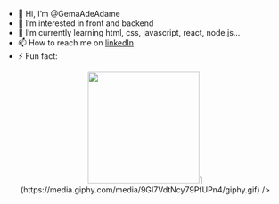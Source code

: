 - 👋 Hi, I’m @GemaAdeAdame
- 👀 I’m interested in front and backend
- 🌱 I’m currently learning html, css, javascript, react, node.js...
- 📫 How to reach me on [linkedIn](https://www.linkedin.com/in/gema-adame-prudencio/)
- ⚡ Fun fact: 
<div id="header" align="center">
<img src="https://media.giphy.com/media/26DN1uROGNzpYW0AU/giphy.gif" width="200"/>](https://media.giphy.com/media/9GI7VdtNcy79PfUPn4/giphy.gif) />
</div>
<!---
GemaAdeAdame/GemaAdeAdame is a ✨ special ✨ repository because its `README.md` (this file) appears on your GitHub profile.
You can click the Preview link to take a look at your changes.
--->


